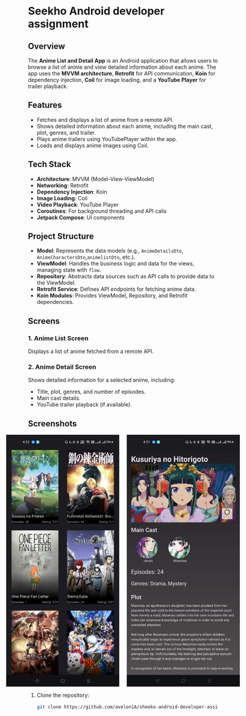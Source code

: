 # Seekho Android developer assignment

## Overview

The **Anime List and Detail App** is an Android application that allows users to browse a list of anime and view detailed information about each anime. The app uses the **MVVM architecture**, **Retrofit** for API communication, **Koin** for dependency injection, **Coil** for image loading, and a **YouTube Player** for trailer playback.

## Features

- Fetches and displays a list of anime from a remote API.
- Shows detailed information about each anime, including the main cast, plot, genres, and trailer.
- Plays anime trailers using YouTubePlayer within the app.
- Loads and displays anime images using Coil.

## Tech Stack

- **Architecture**: MVVM (Model-View-ViewModel)
- **Networking**: Retrofit
- **Dependency Injection**: Koin
- **Image Loading**: Coil
- **Video Playback**: YouTube Player
- **Coroutines**: For background threading and API calls
- **Jetpack Compose**: UI components

## Project Structure

- **Model**: Represents the data models (e.g., `AnimeDetailsDto`, `AnimeCharactersDto`,`animelistDto`, etc.).
- **ViewModel**: Handles the business logic and data for the views, managing state with `flow`.
- **Repository**: Abstracts data sources such as API calls to provide data to the ViewModel.
- **Retrofit Service**: Defines API endpoints for fetching anime data.
- **Koin Modules**: Provides ViewModel, Repository, and Retrofit dependencies.

## Screens

### 1. **Anime List Screen**
Displays a list of anime fetched from a remote API.

### 2. **Anime Detail Screen**
Shows detailed information for a selected anime, including:
- Title, plot, genres, and number of episodes.
- Main cast details.
- YouTube trailer playback (if available).

## Screenshots
<div style="display: flex; justify-content: center;">
  <img src="screenshots/anime_list.jpeg" width="300" style="margin-right: 20px;" />
  <img src="screenshots/anime_Details.jpeg" width="300" />
</div>






1. Clone the repository:
   ```bash
   git clone https://github.com/avelon1A/sheeko-android-developer-assignment.git
